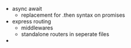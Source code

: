 * async await
    * replacement for .then syntax on promises
* express routing
    * middlewares
    * standalone routers in seperate files
* 
